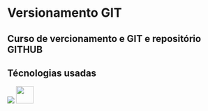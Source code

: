 # Versionamento GIT 
## Curso de vercionamento e GIT e repositório GITHUB

## Técnologias usadas 


<p align="left">
  <img src="https://camo.githubusercontent.com/d4d9d935f85b68223a3514c6a889ea3ed6a77afb5f560c05baa1a1b168077830/68747470733a2f2f696d672e736869656c64732e696f2f62616467652f68746d6c352d2532334533344632362e7376673f7374796c653d666f722d7468652d6261646765266c6f676f3d68746d6c35266c6f676f436f6c6f723d7768697465" />
  <img src="https://cdn.jsdelivr.net/gh/devicons/devicon/icons/googleapps/googleapps-original.svg" width="40" height="40" />
</p>
